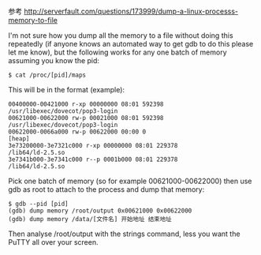 # 

参考 http://serverfault.com/questions/173999/dump-a-linux-processs-memory-to-file


I'm not sure how you dump all the memory to a file without doing this repeatedly (if anyone knows an automated way to get gdb to do this please let me know), but the following works for any one batch of memory assuming you know the pid:

    $ cat /proc/[pid]/maps

This will be in the format (example):

```
00400000-00421000 r-xp 00000000 08:01 592398                             /usr/libexec/dovecot/pop3-login
00621000-00622000 rw-p 00021000 08:01 592398                             /usr/libexec/dovecot/pop3-login
00622000-0066a000 rw-p 00622000 00:00 0                                  [heap]
3e73200000-3e7321c000 r-xp 00000000 08:01 229378                         /lib64/ld-2.5.so
3e7341b000-3e7341c000 r--p 0001b000 08:01 229378                         /lib64/ld-2.5.so
```

Pick one batch of memory (so for example 00621000-00622000) then use gdb as root to attach to the process and dump that memory:

```
$ gdb --pid [pid]
(gdb) dump memory /root/output 0x00621000 0x00622000
(gdb) dump memory /data/[文件名] 开始地址 结束地址
```

Then analyse /root/output with the strings command, less you want the PuTTY all over your screen.